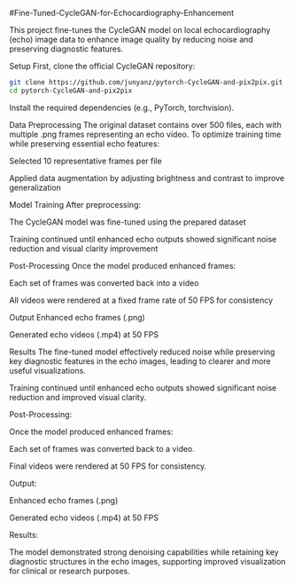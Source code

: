 #Fine-Tuned-CycleGAN-for-Echocardiography-Enhancement

This project fine-tunes the CycleGAN model on local echocardiography (echo) image data to enhance image quality by reducing noise and preserving diagnostic features.

Setup
First, clone the official CycleGAN repository:

```bash
git clone https://github.com/junyanz/pytorch-CycleGAN-and-pix2pix.git
cd pytorch-CycleGAN-and-pix2pix
```
Install the required dependencies (e.g., PyTorch, torchvision).

Data Preprocessing
The original dataset contains over 500 files, each with multiple .png frames representing an echo video. To optimize training time while preserving essential echo features:

Selected 10 representative frames per file

Applied data augmentation by adjusting brightness and contrast to improve generalization

Model Training
After preprocessing:

The CycleGAN model was fine-tuned using the prepared dataset

Training continued until enhanced echo outputs showed significant noise reduction and visual clarity improvement

Post-Processing
Once the model produced enhanced frames:

Each set of frames was converted back into a video

All videos were rendered at a fixed frame rate of 50 FPS for consistency

Output
Enhanced echo frames (.png)

Generated echo videos (.mp4) at 50 FPS

Results
The fine-tuned model effectively reduced noise while preserving key diagnostic features in the echo images, leading to clearer and more useful visualizations.

Training continued until enhanced echo outputs showed significant noise reduction and improved visual clarity.


Post-Processing:

Once the model produced enhanced frames:

Each set of frames was converted back to a video.

Final videos were rendered at 50 FPS for consistency.


Output:

Enhanced echo frames (.png)

Generated echo videos (.mp4) at 50 FPS

Results:

The model demonstrated strong denoising capabilities while retaining key diagnostic structures in the echo images, supporting improved visualization for clinical or research purposes.
